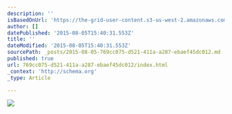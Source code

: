 ```yaml
---
description: ''
isBasedOnUrl: 'https://the-grid-user-content.s3-us-west-2.amazonaws.com/5c82b19e-150c-413a-b7dc-a2a5b5d8eda8.png'
author: []
datePublished: '2015-08-05T15:40:31.553Z'
title: ''
dateModified: '2015-08-05T15:40:31.553Z'
sourcePath: _posts/2015-08-05-769cc075-d521-411a-a287-ebaef45dc012.md
published: true
url: 769cc075-d521-411a-a287-ebaef45dc012/index.html
_context: 'http://schema.org'
_type: Article

---
```

![](https://the-grid-user-content.s3-us-west-2.amazonaws.com/5c82b19e-150c-413a-b7dc-a2a5b5d8eda8.png)